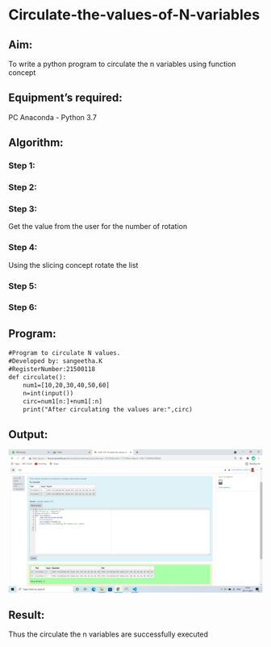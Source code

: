 # Circulate-the-values-of-N-variables
## Aim:
To write a python program to circulate the n variables using function concept
## Equipment’s required:
PC
Anaconda - Python 3.7
## Algorithm: 
### Step 1: 
### Step 2: 
### Step 3: 
Get the value from the user for the number of rotation
### Step 4: 
Using the slicing concept rotate the list

### Step 5: 
### Step 6: 
## Program:
```
#Program to circulate N values.
#Developed by: sangeetha.K
#RegisterNumber:21500118
def circulate():
    num1=[10,20,30,40,50,60]
    n=int(input())
    circ=num1[n:]+num1[:n]
    print("After circulating the values are:",circ)  
```    
## Output:
![output](./Output.png)
## Result:
Thus the circulate the n variables are successfully executed
